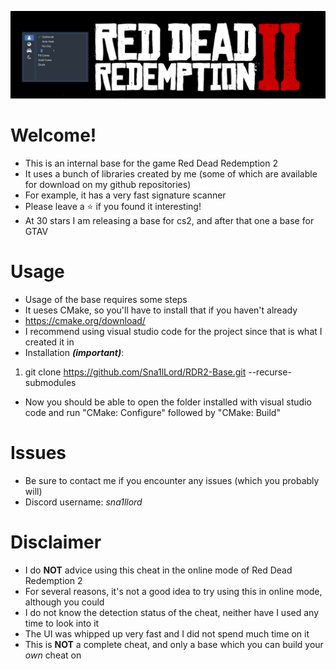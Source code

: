 ![alt text](https://github.com/Sna1lLord/RDR2-Base/blob/main/images/rdr2.png?raw=true)

# Welcome!
- This is an internal base for the game Red Dead Redemption 2
- It uses a bunch of libraries created by me (some of which are available for download on my github repositories)
- For example, it has a very fast signature scanner
- Please leave a ⭐ if you found it interesting!
- At 30 stars I am releasing a base for cs2, and after that one a base for GTAV

# Usage
- Usage of the base requires some steps
- It ueses CMake, so you'll have to install that if you haven't already
- https://cmake.org/download/
- I recommend using visual studio code for the project since that is what I created it in
- Installation ***(important)***:
1. git clone https://github.com/Sna1lLord/RDR2-Base.git --recurse-submodules
- Now you should be able to open the folder installed with visual studio code and run "CMake: Configure" followed by "CMake: Build"

# Issues
- Be sure to contact me if you encounter any issues (which you probably will)
- Discord username: *sna1llord*

# Disclaimer
- I do **NOT** advice using this cheat in the online mode of Red Dead Redemption 2
- For several reasons, it's not a good idea to try using this in online mode, although you could
- I do not know the detection status of the cheat, neither have I used any time to look into it
- The UI was whipped up very fast and I did not spend much time on it
- This is **NOT** a complete cheat, and only a base which you can build your *own* cheat on
